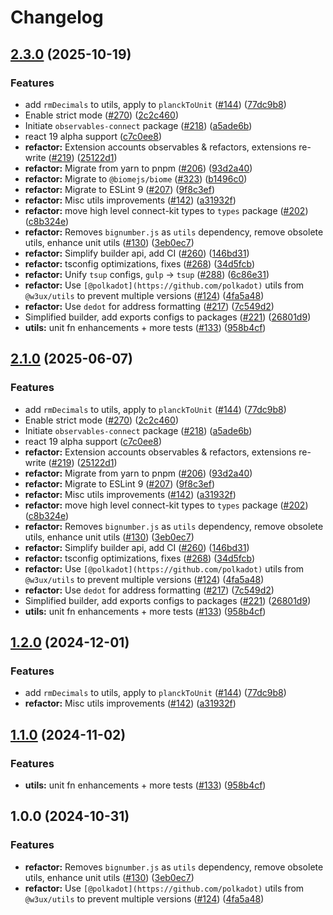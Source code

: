 # Changelog

## [2.3.0](https://github.com/w3ux/w3ux-library/compare/utils-source-v2.2.2...utils-source-v2.3.0) (2025-10-19)


### Features

* add `rmDecimals` to utils, apply to `planckToUnit` ([#144](https://github.com/w3ux/w3ux-library/issues/144)) ([77dc9b8](https://github.com/w3ux/w3ux-library/commit/77dc9b89ff244e7938d1240da4af3dfde10109f5))
* Enable strict mode ([#270](https://github.com/w3ux/w3ux-library/issues/270)) ([2c2c460](https://github.com/w3ux/w3ux-library/commit/2c2c4603988fc13d986116311542adef65b9b583))
* Initiate `observables-connect` package ([#218](https://github.com/w3ux/w3ux-library/issues/218)) ([a5ade6b](https://github.com/w3ux/w3ux-library/commit/a5ade6bf6238da2f3e31e67cb1668b28b70c0cca))
* react 19 alpha support ([c7c0ee8](https://github.com/w3ux/w3ux-library/commit/c7c0ee87ba9fbbde54ab581027a2e2189972a65d))
* **refactor:** Extension accounts observables & refactors, extensions re-write ([#219](https://github.com/w3ux/w3ux-library/issues/219)) ([25122d1](https://github.com/w3ux/w3ux-library/commit/25122d19e830961d6210f06ab169f02ef8200120))
* **refactor:** Migrate from yarn to pnpm ([#206](https://github.com/w3ux/w3ux-library/issues/206)) ([93d2a40](https://github.com/w3ux/w3ux-library/commit/93d2a40cc0c455936022ef6a89bc18999d7928e5))
* **refactor:** Migrate to `@biomejs/biome` ([#323](https://github.com/w3ux/w3ux-library/issues/323)) ([b1496c0](https://github.com/w3ux/w3ux-library/commit/b1496c061f75802e7683a21bb1f95efbded62764))
* **refactor:** Migrate to ESLint 9 ([#207](https://github.com/w3ux/w3ux-library/issues/207)) ([9f8c3ef](https://github.com/w3ux/w3ux-library/commit/9f8c3ef4c5a3ff23c5ad7d5885fd0dad0ee75c7b))
* **refactor:** Misc utils improvements ([#142](https://github.com/w3ux/w3ux-library/issues/142)) ([a31932f](https://github.com/w3ux/w3ux-library/commit/a31932f3b1df39c0e1ff8d66ebbea426d9cbf95b))
* **refactor:** move high level connect-kit types to `types` package ([#202](https://github.com/w3ux/w3ux-library/issues/202)) ([c8b324e](https://github.com/w3ux/w3ux-library/commit/c8b324ea6671e3ae842719bdbd74b1703cdf09a1))
* **refactor:** Removes `bignumber.js` as `utils` dependency, remove obsolete utils, enhance unit utils ([#130](https://github.com/w3ux/w3ux-library/issues/130)) ([3eb0ec7](https://github.com/w3ux/w3ux-library/commit/3eb0ec7a1c845dcfae32a6f4a1aa5e0089901226))
* **refactor:** Simplify builder api, add CI ([#260](https://github.com/w3ux/w3ux-library/issues/260)) ([146bd31](https://github.com/w3ux/w3ux-library/commit/146bd313b23711d08c5af92dd63ec615e937b050))
* **refactor:** tsconfig optimizations, fixes ([#268](https://github.com/w3ux/w3ux-library/issues/268)) ([34d5fcb](https://github.com/w3ux/w3ux-library/commit/34d5fcbadc461295fd8642f70fc0d4a3aaa43c25))
* **refactor:** Unify `tsup` configs, `gulp` -&gt; `tsup` ([#288](https://github.com/w3ux/w3ux-library/issues/288)) ([6c86e31](https://github.com/w3ux/w3ux-library/commit/6c86e31f5ae47dac0fd5bf20583674e189b38966))
* **refactor:** Use `[@polkadot](https://github.com/polkadot)` utils from `@w3ux/utils` to prevent multiple versions ([#124](https://github.com/w3ux/w3ux-library/issues/124)) ([4fa5a48](https://github.com/w3ux/w3ux-library/commit/4fa5a489f7df171d1041e9aaa38989ab822b0a14))
* **refactor:** Use `dedot` for address formatting ([#217](https://github.com/w3ux/w3ux-library/issues/217)) ([7c549d2](https://github.com/w3ux/w3ux-library/commit/7c549d2df0b535503e25b37647932af20c930c50))
* Simplified builder, add exports configs to packages ([#221](https://github.com/w3ux/w3ux-library/issues/221)) ([26801d9](https://github.com/w3ux/w3ux-library/commit/26801d94abe6524efc053085b89f6a359ec6316b))
* **utils:** unit fn enhancements + more tests ([#133](https://github.com/w3ux/w3ux-library/issues/133)) ([958b4cf](https://github.com/w3ux/w3ux-library/commit/958b4cf46c89a8cd9506f191768fee87b29e1960))

## [2.1.0](https://github.com/w3ux/w3ux-library/compare/utils-source-v2.0.10...utils-source-v2.1.0) (2025-06-07)


### Features

* add `rmDecimals` to utils, apply to `planckToUnit` ([#144](https://github.com/w3ux/w3ux-library/issues/144)) ([77dc9b8](https://github.com/w3ux/w3ux-library/commit/77dc9b89ff244e7938d1240da4af3dfde10109f5))
* Enable strict mode ([#270](https://github.com/w3ux/w3ux-library/issues/270)) ([2c2c460](https://github.com/w3ux/w3ux-library/commit/2c2c4603988fc13d986116311542adef65b9b583))
* Initiate `observables-connect` package ([#218](https://github.com/w3ux/w3ux-library/issues/218)) ([a5ade6b](https://github.com/w3ux/w3ux-library/commit/a5ade6bf6238da2f3e31e67cb1668b28b70c0cca))
* react 19 alpha support ([c7c0ee8](https://github.com/w3ux/w3ux-library/commit/c7c0ee87ba9fbbde54ab581027a2e2189972a65d))
* **refactor:** Extension accounts observables & refactors, extensions re-write ([#219](https://github.com/w3ux/w3ux-library/issues/219)) ([25122d1](https://github.com/w3ux/w3ux-library/commit/25122d19e830961d6210f06ab169f02ef8200120))
* **refactor:** Migrate from yarn to pnpm ([#206](https://github.com/w3ux/w3ux-library/issues/206)) ([93d2a40](https://github.com/w3ux/w3ux-library/commit/93d2a40cc0c455936022ef6a89bc18999d7928e5))
* **refactor:** Migrate to ESLint 9 ([#207](https://github.com/w3ux/w3ux-library/issues/207)) ([9f8c3ef](https://github.com/w3ux/w3ux-library/commit/9f8c3ef4c5a3ff23c5ad7d5885fd0dad0ee75c7b))
* **refactor:** Misc utils improvements ([#142](https://github.com/w3ux/w3ux-library/issues/142)) ([a31932f](https://github.com/w3ux/w3ux-library/commit/a31932f3b1df39c0e1ff8d66ebbea426d9cbf95b))
* **refactor:** move high level connect-kit types to `types` package ([#202](https://github.com/w3ux/w3ux-library/issues/202)) ([c8b324e](https://github.com/w3ux/w3ux-library/commit/c8b324ea6671e3ae842719bdbd74b1703cdf09a1))
* **refactor:** Removes `bignumber.js` as `utils` dependency, remove obsolete utils, enhance unit utils ([#130](https://github.com/w3ux/w3ux-library/issues/130)) ([3eb0ec7](https://github.com/w3ux/w3ux-library/commit/3eb0ec7a1c845dcfae32a6f4a1aa5e0089901226))
* **refactor:** Simplify builder api, add CI ([#260](https://github.com/w3ux/w3ux-library/issues/260)) ([146bd31](https://github.com/w3ux/w3ux-library/commit/146bd313b23711d08c5af92dd63ec615e937b050))
* **refactor:** tsconfig optimizations, fixes ([#268](https://github.com/w3ux/w3ux-library/issues/268)) ([34d5fcb](https://github.com/w3ux/w3ux-library/commit/34d5fcbadc461295fd8642f70fc0d4a3aaa43c25))
* **refactor:** Use `[@polkadot](https://github.com/polkadot)` utils from `@w3ux/utils` to prevent multiple versions ([#124](https://github.com/w3ux/w3ux-library/issues/124)) ([4fa5a48](https://github.com/w3ux/w3ux-library/commit/4fa5a489f7df171d1041e9aaa38989ab822b0a14))
* **refactor:** Use `dedot` for address formatting ([#217](https://github.com/w3ux/w3ux-library/issues/217)) ([7c549d2](https://github.com/w3ux/w3ux-library/commit/7c549d2df0b535503e25b37647932af20c930c50))
* Simplified builder, add exports configs to packages ([#221](https://github.com/w3ux/w3ux-library/issues/221)) ([26801d9](https://github.com/w3ux/w3ux-library/commit/26801d94abe6524efc053085b89f6a359ec6316b))
* **utils:** unit fn enhancements + more tests ([#133](https://github.com/w3ux/w3ux-library/issues/133)) ([958b4cf](https://github.com/w3ux/w3ux-library/commit/958b4cf46c89a8cd9506f191768fee87b29e1960))

## [1.2.0](https://github.com/w3ux/w3ux-library/compare/utils-source-v1.1.0...utils-source-v1.2.0) (2024-12-01)


### Features

* add `rmDecimals` to utils, apply to `planckToUnit` ([#144](https://github.com/w3ux/w3ux-library/issues/144)) ([77dc9b8](https://github.com/w3ux/w3ux-library/commit/77dc9b89ff244e7938d1240da4af3dfde10109f5))
* **refactor:** Misc utils improvements ([#142](https://github.com/w3ux/w3ux-library/issues/142)) ([a31932f](https://github.com/w3ux/w3ux-library/commit/a31932f3b1df39c0e1ff8d66ebbea426d9cbf95b))

## [1.1.0](https://github.com/w3ux/w3ux-library/compare/utils-source-v1.0.0...utils-source-v1.1.0) (2024-11-02)


### Features

* **utils:** unit fn enhancements + more tests ([#133](https://github.com/w3ux/w3ux-library/issues/133)) ([958b4cf](https://github.com/w3ux/w3ux-library/commit/958b4cf46c89a8cd9506f191768fee87b29e1960))

## 1.0.0 (2024-10-31)


### Features

* **refactor:** Removes `bignumber.js` as `utils` dependency, remove obsolete utils, enhance unit utils ([#130](https://github.com/w3ux/w3ux-library/issues/130)) ([3eb0ec7](https://github.com/w3ux/w3ux-library/commit/3eb0ec7a1c845dcfae32a6f4a1aa5e0089901226))
* **refactor:** Use `[@polkadot](https://github.com/polkadot)` utils from `@w3ux/utils` to prevent multiple versions ([#124](https://github.com/w3ux/w3ux-library/issues/124)) ([4fa5a48](https://github.com/w3ux/w3ux-library/commit/4fa5a489f7df171d1041e9aaa38989ab822b0a14))
